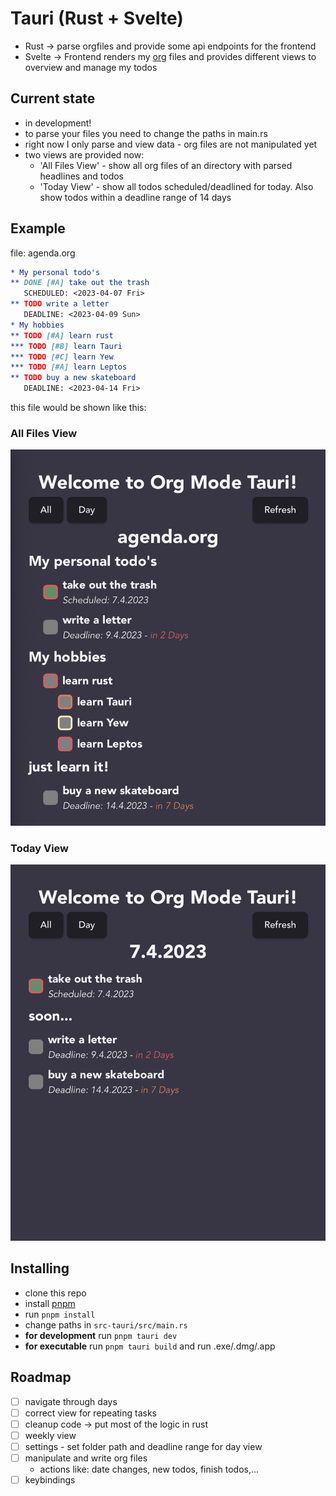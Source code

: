 # Tauri (Rust + Svelte)

- Rust -> parse orgfiles and provide some api endpoints for the frontend
- Svelte -> Frontend renders my [org](https://orgmode.org/) files and provides
  different views to overview and manage my todos

## Current state

- in development!
- to parse your files you need to change the paths in main.rs
- right now I only parse and view data - org files are not manipulated yet
- two views are provided now:
  - 'All Files View' - show all org files of an directory with parsed headlines
    and todos
  - 'Today View' - show all todos scheduled/deadlined for today. Also show todos
    within a deadline range of 14 days

## Example

file: agenda.org

```org
* My personal todo's
** DONE [#A] take out the trash
   SCHEDULED: <2023-04-07 Fri>
** TODO write a letter
   DEADLINE: <2023-04-09 Sun>
* My hobbies
** TODO [#A] learn rust
*** TODO [#B] learn Tauri
*** TODO [#C] learn Yew
*** TODO [#A] learn Leptos
** TODO buy a new skateboard
   DEADLINE: <2023-04-14 Fri>
```

this file would be shown like this:

### All Files View

![all files](https://github.com/jobnbackpack/org-mode-tauri/blob/main/public/Screenshot%202.png?raw=true)

### Today View

![today](https://github.com/jobnbackpack/org-mode-tauri/blob/main/public/Screenshot%201.png?raw=true)

## Installing

- clone this repo
- install [pnpm](https://pnpm.io/installation)
- run `pnpm install`
- change paths in `src-tauri/src/main.rs`
- **for development** run `pnpm tauri dev`
- **for executable** run `pnpm tauri build` and run .exe/.dmg/.app

## Roadmap

- [ ] navigate through days
- [ ] correct view for repeating tasks
- [ ] cleanup code -> put most of the logic in rust
- [ ] weekly view
- [ ] settings - set folder path and deadline range for day view
- [ ] manipulate and write org files
  - actions like: date changes, new todos, finish todos,...
- [ ] keybindings
